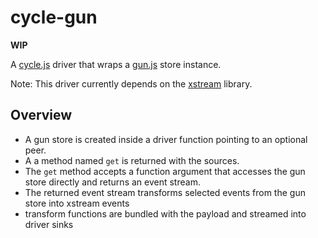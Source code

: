 # cycle-gun

**WIP**

A [cycle.js](https://github.com/cyclejs/cyclejs) driver that wraps a [gun.js](https://github.com/amark/gun) store instance.

Note: This driver currently depends on the [xstream](https://github.com/staltz/xstream) library.

## Overview

- A gun store is created inside a driver function pointing to an optional peer.
- A a method named `get` is returned with the sources.
- The `get` method accepts a function argument that accesses the gun store directly and returns an event stream.
- The returned event stream transforms selected events from the gun store into xstream events
- transform functions are bundled with the payload and streamed into driver sinks
 












